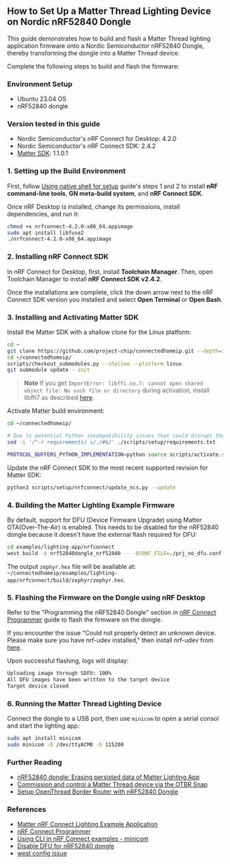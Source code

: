 ## How to Set Up a Matter Thread Lighting Device on Nordic nRF52840 Dongle

This guide demonstrates how to build and flash a Matter Thread lighting application firmware onto a Nordic Semiconductor nRF52840 Dongle, 
thereby transforming the dongle into a Matter Thread device.

Complete the following steps to build and flash the firmware:

### Environment Setup
- Ubuntu 23.04 OS
- nRF52840 dongle

### Version tested in this guide
- Nordic Semiconductor's nRF Connect for Desktop: 4.2.0
- Nordic Semiconductor's nRF Connect SDK: 2.4.2
- [Matter SDK](https://github.com/project-chip/connectedhomeip): 1.1.0.1

### 1. Setting up the Build Environment
First, follow [Using native shell for setup](https://github.com/project-chip/connectedhomeip/tree/v1.1.0.1/examples/lighting-app/nrfconnect#using-native-shell-for-setup)
guide's steps 1 and 2 to install **nRF command-line tools**, **GN meta-build system**, and **nRF Connect SDK**.

Once nRF Desktop is installed, change its permissions, install dependencies, and run it:
```bash
chmod +x nrfconnect-4.2.0-x86_64.appimage
sudo apt install libfuse2
./nrfconnect-4.2.0-x86_64.appimage
```

### 2. Installing nRF Connect SDK
In nRF Connect for Desktop, first, install **Toolchain Manager**. Then, open Toolchain Manager to install **nRF Connect SDK v2.4.2**. 

Once the installations are complete, click the down arrow next to the nRF Connect SDK version you installed and select **Open Terminal** or **Open Bash**.

### 3. Installing and Activating Matter SDK
Install the Matter SDK with a shallow clone for the Linux platform:
```bash
cd ~
git clone https://github.com/project-chip/connectedhomeip.git --depth=1 --branch=v1.1.0.1
cd ~/connectedhomeip/
scripts/checkout_submodules.py --shallow --platform linux
git submodule update --init
```

> **Note**
> If you get `ImportError: libffi.so.7: cannot open shared object file: No such file or directory` during activation, 
> install libffi7 as described [here](https://askubuntu.com/questions/1286772/libffi-so-7-cannot-open-shared-object-file-no-such-file-or-directory/1300763#1300763).
>

Activate Matter build environment:
```bash
cd ~/connectedhomeip/

# Due to potential Python incompatibility issues that could disrupt the upcoming build, please skip all non-core Python requirements
sed -i '/^-r requirements/ s/./#&/' ./scripts/setup/requirements.txt

PROTOCOL_BUFFERS_PYTHON_IMPLEMENTATION=python source scripts/activate.sh
```

Update the nRF Connect SDK to the most recent supported revision for Matter SDK:
```bash
python3 scripts/setup/nrfconnect/update_ncs.py --update
```

### 4. Building the Matter Lighting Example Firmware
By default, support for DFU (Device Firmware Upgrade) using Matter OTA(Over-The-Air) is enabled.
This needs to be disabled for the nRF52840 dongle because it doesn't have the external flash required for DFU:

```bash
cd examples/lighting-app/nrfconnect
west build -b nrf52840dongle_nrf52840 -- -DCONF_FILE=./prj_no_dfu.conf
```

The output `zephyr.hex` file will be available at: `~/connectedhomeip/examples/lighting-app/nrfconnect/build/zephyr/zephyr.hex`.

### 5. Flashing the Firmware on the Dongle using nRF Desktop

Refer to the "Programming the nRF52840 Dongle" section in [nRF Connect Programmer](https://infocenter.nordicsemi.com/index.jsp?topic=%2Fug_nc_programmer%2FUG%2Fnrf_connect_programmer%2Fncp_introduction.html) 
guide to flash the firmware on the dongle.

If you encounter the issue "Could not properly detect an unknown device. Please make sure you have nrf-udev installed," 
then install nrf-udev from [here](https://github.com/NordicSemiconductor/nrf-udev).

Upon successful flashing, logs will display:
```bash
Uploading image through SDFU: 100%
All DFU images have been written to the target device
Target device closed
```

### 6. Running the Matter Thread Lighting Device
Connect the dongle to a USB port, then use `minicom` to open a serial consol and start the lighting app:
```bash
sudo apt install minicom
sudo minicom -D /dev/ttyACM0 -b 115200
```
### Further Reading

- [nRF52840 dongle: Erasing persisted data of Matter Lighting App](https://github.com/canonical/openthread-border-router-snap/wiki/nRF52840-dongle:-Erasing-persisted-data-of-Matter-Lighting-App)
- [Commission and control a Matter Thread device via the OTBR Snap](https://github.com/canonical/openthread-border-router-snap/wiki/Commission-and-control-a-Matter-Thread-device-via-the-OTBR-Snap)
- [Setup OpenThread Border Router with nRF52840 Dongle](https://github.com/canonical/openthread-border-router-snap/wiki/Setup-OpenThread-Border-Router-with-nRF52840-Dongle)
  
### References
- [Matter nRF Connect Lighting Example Application](https://github.com/project-chip/connectedhomeip/tree/v1.1.0.1/examples/lighting-app/nrfconnect)
- [nRF Connect Programmer](https://infocenter.nordicsemi.com/index.jsp?topic=%2Fug_nc_programmer%2FUG%2Fnrf_connect_programmer%2Fncp_introduction.html)
- [Using CLI in nRF Connect examples - minicom](https://github.com/project-chip/connectedhomeip/blob/master/docs/guides/nrfconnect_examples_cli.md#accessing-the-cli-console)
- [Disable DFU for nRF52840 dongle](https://github.com/project-chip/connectedhomeip/issues/24142#issuecomment-1359387829)
- [west config issue](https://github.com/project-chip/connectedhomeip/issues/6882#issuecomment-855862401)

